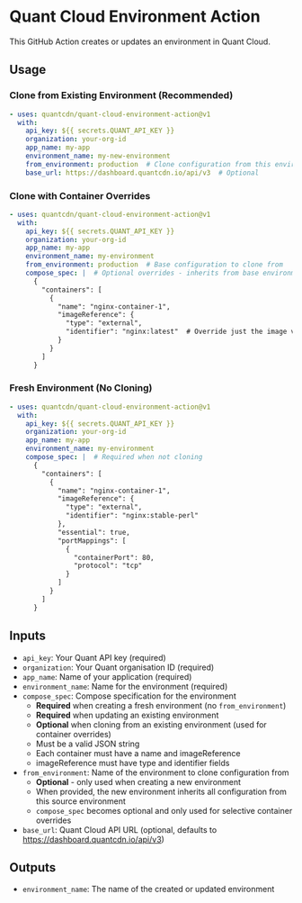 # Quant Cloud Environment Action

This GitHub Action creates or updates an environment in Quant Cloud.

## Usage

### Clone from Existing Environment (Recommended)

```yaml
- uses: quantcdn/quant-cloud-environment-action@v1
  with:
    api_key: ${{ secrets.QUANT_API_KEY }}
    organization: your-org-id
    app_name: my-app
    environment_name: my-new-environment
    from_environment: production  # Clone configuration from this environment
    base_url: https://dashboard.quantcdn.io/api/v3  # Optional
```

### Clone with Container Overrides

```yaml
- uses: quantcdn/quant-cloud-environment-action@v1
  with:
    api_key: ${{ secrets.QUANT_API_KEY }}
    organization: your-org-id
    app_name: my-app
    environment_name: my-environment
    from_environment: production  # Base configuration to clone from
    compose_spec: |  # Optional overrides - inherits from base environment
      {
        "containers": [
          {
            "name": "nginx-container-1",
            "imageReference": {
              "type": "external",
              "identifier": "nginx:latest"  # Override just the image version
            }
          }
        ]
      }
```

### Fresh Environment (No Cloning)

```yaml
- uses: quantcdn/quant-cloud-environment-action@v1
  with:
    api_key: ${{ secrets.QUANT_API_KEY }}
    organization: your-org-id
    app_name: my-app
    environment_name: my-environment
    compose_spec: |  # Required when not cloning
      {
        "containers": [
          {
            "name": "nginx-container-1",
            "imageReference": {
              "type": "external",
              "identifier": "nginx:stable-perl"
            },
            "essential": true,
            "portMappings": [
              {
                "containerPort": 80,
                "protocol": "tcp"
              }
            ]
          }
        ]
      }
```

## Inputs

* `api_key`: Your Quant API key (required)
* `organization`: Your Quant organisation ID (required)
* `app_name`: Name of your application (required)
* `environment_name`: Name for the environment (required)
* `compose_spec`: Compose specification for the environment
  * **Required** when creating a fresh environment (no `from_environment`)
  * **Required** when updating an existing environment 
  * **Optional** when cloning from an existing environment (used for container overrides)
  * Must be a valid JSON string
  * Each container must have a name and imageReference
  * imageReference must have type and identifier fields
* `from_environment`: Name of the environment to clone configuration from
  * **Optional** - only used when creating a new environment
  * When provided, the new environment inherits all configuration from this source environment
  * `compose_spec` becomes optional and only used for selective container overrides
* `base_url`: Quant Cloud API URL (optional, defaults to https://dashboard.quantcdn.io/api/v3)

## Outputs

* `environment_name`: The name of the created or updated environment 